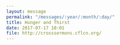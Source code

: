 ```yaml
---
layout: message
permalink: "/messages/:year/:month/:day/"
title: Hunger and Thirst
date: 2017-07-17 10:01
file: http://crosssermons.cflcn.org/
---
```


